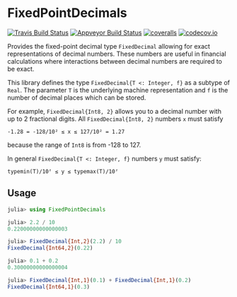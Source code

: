 # FixedPointDecimals

[![Travis Build Status](https://travis-ci.org/JuliaMath/FixedPointDecimals.jl.svg?branch=master)](https://travis-ci.org/JuliaMath/FixedPointDecimals.jl)
[![Appveyor Build Status](https://ci.appveyor.com/api/projects/status/edir9h23fs98jfjc/branch/master?svg=true)](https://ci.appveyor.com/project/omus/fixedpointdecimals-jl)
[![coveralls](https://coveralls.io/repos/github/JuliaMath/FixedPointDecimals.jl/badge.svg?branch=master&service=github)](https://coveralls.io/github/JuliaMath/FixedPointDecimals.jl?branch=master)
[![codecov.io](https://codecov.io/github/JuliaMath/FixedPointDecimals.jl/coverage.svg?branch=master)](https://codecov.io/github/JuliaMath/FixedPointDecimals.jl?branch=master)

Provides the fixed-point decimal type `FixedDecimal` allowing for exact representations of
decimal numbers. These numbers are useful in financial calculations where interactions
between decimal numbers are required to be exact.

This library defines the type `FixedDecimal{T <: Integer, f}` as a subtype of `Real`. The
parameter `T` is the underlying machine representation and `f` is the number of decimal
places which can be stored.

For example, `FixedDecimal{Int8, 2}` allows you to a decimal number with up to 2 fractional
digits. All `FixedDecimal{Int8, 2}` numbers `x` must satisfy

```
-1.28 = -128/10² ≤ x ≤ 127/10² = 1.27
```

because the range of `Int8` is from -128 to 127.

In general `FixedDecimal{T <: Integer, f}` numbers `y` must satisfy:

```
typemin(T)/10ᶠ ≤ y ≤ typemax(T)/10ᶠ
```

## Usage

```julia
julia> using FixedPointDecimals

julia> 2.2 / 10
0.22000000000000003

julia> FixedDecimal{Int,2}(2.2) / 10
FixedDecimal{Int64,2}(0.22)

julia> 0.1 + 0.2
0.30000000000000004

julia> FixedDecimal{Int,1}(0.1) + FixedDecimal{Int,1}(0.2)
FixedDecimal{Int64,1}(0.3)
```
